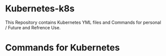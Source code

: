 # Kubernetes-k8s
This Repository contains Kubernetes YML files and Commands for personal / Future and Refrence Use.

# Commands for Kubernetes
